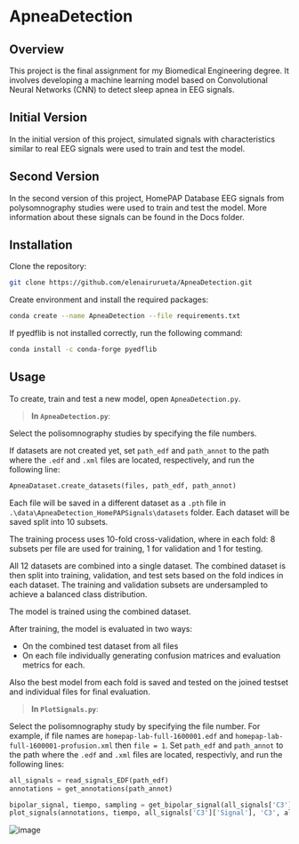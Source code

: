 # ApneaDetection
## Overview
This project is the final assignment for my Biomedical Engineering degree. It involves developing a machine learning model based on Convolutional Neural Networks (CNN) to detect sleep apnea in EEG signals.
## Initial Version
In the initial version of this project, simulated signals with characteristics similar to real EEG signals were used to train and test the model.
## Second Version
In the second version of this project, HomePAP Database EEG signals from polysomnography studies were used to train and test the model. More information about these signals can be found in the Docs folder.

## Installation

Clone the repository:
```bash
git clone https://github.com/elenairurueta/ApneaDetection.git
```
Create environment and install the required packages:
```bash
conda create --name ApneaDetection --file requirements.txt
```

If pyedflib is not installed correctly, run the following command:
```bash
conda install -c conda-forge pyedflib
```

## Usage
To create, train and test a new model, open ```ApneaDetection.py```. 

> **In ```ApneaDetection.py```**:

Select the polisomnography studies by specifying the file numbers. 

If datasets are not created yet, set ```path_edf``` and ```path_annot``` to the path where the ```.edf``` and ```.xml``` files are located, respectively, and run the following line: 
```python
ApneaDataset.create_datasets(files, path_edf, path_annot) 
```

Each file will be saved in a different dataset as a ```.pth``` file in ```.\data\ApneaDetection_HomePAPSignals\datasets``` folder. Each dataset will be saved split into 10 subsets.

The training process uses 10-fold cross-validation, where in each fold: 8 subsets per file are used for training, 1 for validation and 1 for testing.

All 12 datasets are combined into a single dataset. The combined dataset is then split into training, validation, and test sets based on the fold indices in each dataset. 
The training and validation subsets are undersampled to achieve a balanced class distribution.

The model is trained using the combined dataset.

After training, the model is evaluated in two ways:
* On the combined test dataset from all files
* On each file individually 
generating confusion matrices and evaluation metrics for each.

Also the best model from each fold is saved and tested on the joined testset and individual files for final evaluation.



> **In ```PlotSignals.py```**:

Select the polisomnography study by specifying the file number. For example, if file names are ```homepap-lab-full-1600001.edf``` and ```homepap-lab-full-1600001-profusion.xml``` then ```file = 1```. 
Set ```path_edf``` and ```path_annot``` to the path where the ```.edf``` and ```.xml``` files are located, respectivly, and run the following lines:
```python
all_signals = read_signals_EDF(path_edf)
annotations = get_annotations(path_annot)

bipolar_signal, tiempo, sampling = get_bipolar_signal(all_signals['C3'], all_signals['O1'])
plot_signals(annotations, tiempo, all_signals['C3']['Signal'], 'C3', all_signals['O1']['Signal'], 'O1', bipolar_signal, 'C3-O1')
```
![image](https://github.com/user-attachments/assets/2fc652f4-fb7a-4217-ba57-85eab6629e38)
